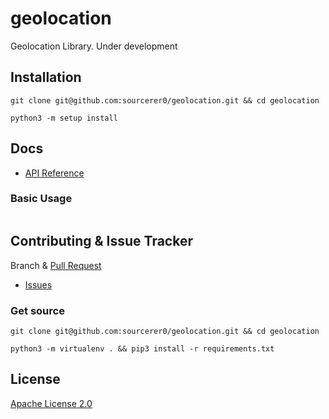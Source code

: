 # geolocation
Geolocation Library. Under development

## Installation
```shell script
git clone git@github.com:sourcerer0/geolocation.git && cd geolocation

python3 -m setup install
```

## Docs
- [API Reference](https://github.com/sourcerer0/geolocation/blob/master/docs/location.md)

### Basic Usage
```python

```

## Contributing & Issue Tracker
Branch & [Pull Request](https://github.com/sourcerer0/geolocation/pulls)
- [Issues](https://github.com/sourcerer0/geolocation/issues)

### Get source
```shell script
git clone git@github.com:sourcerer0/geolocation.git && cd geolocation

python3 -m virtualenv . && pip3 install -r requirements.txt
```

## License
[Apache License 2.0](https://github.com/sourcerer0/geolocation/blob/master/LICENSE)
